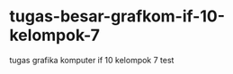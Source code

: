 tugas-besar-grafkom-if-10-kelompok-7
====================================

tugas grafika komputer if 10 kelompok 7 
test